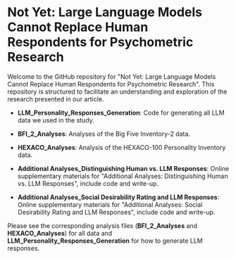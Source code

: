 # Not Yet: Large Language Models Cannot Replace Human Respondents for Psychometric Research

Welcome to the GitHub repository for "Not Yet: Large Language Models Cannot Replace Human Respondents for Psychometric Research". This repository is structured to facilitate an understanding and exploration of the research presented in our article.

- **LLM_Personality_Responses_Generation**: Code for generating all LLM data we used in the study.

- **BFI_2_Analyses**: Analyses of the Big Five Inventory-2 data.
  
- **HEXACO_Analyses**: Analysis of the HEXACO-100 Personality Inventory data.

- **Additional Analyses_Distinguishing Human vs. LLM Responses**: Online supplementary materials for "Additional Analyses: Distinguishing Human vs. LLM Responses", include code and write-up.

- **Additional Analyses_Social Desirability Rating and LLM Responses**: Online supplementary materials for "Additional Analyses: Social Desirability Rating and LLM Responses", include code and write-up.

Please see the corresponding analysis files (**BFI_2_Analyses** and **HEXACO_Analyses**) for all data and **LLM_Personality_Responses_Generation** for how to generate LLM responses.